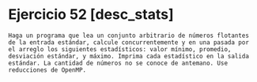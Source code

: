 # Ejercicio 52 [desc_stats]
    Haga un programa que lea un conjunto arbitrario de números flotantes de la entrada estándar, calcule concurrentemente y en una pasada por el arreglo los siguientes estadísticos: valor mínimo, promedio, desviación estándar, y máximo. Imprima cada estadístico en la salida estándar. La cantidad de números no se conoce de antemano. Use reducciones de OpenMP.